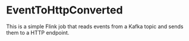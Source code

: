 # EventToHttpConverted

This is a simple Flink job that reads events from a Kafka topic and sends them to a HTTP endpoint.
